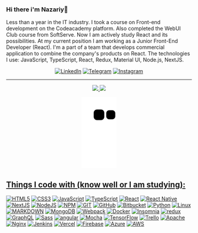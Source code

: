 ### Hi there i'm Nazariy👋
Less than a year in the IT industry.
I took a course on Front-end development on the Codeacademy platform.
Also completed the WebUI Club course from SoftServe. Now I am actively study React and its possibilities.
At my current position I am working as a Junior Front-End Developer (React). I'm a part of a team that develops
commercial application to combine the company's products on React. The technologies I use: JavaScript,
TypeScript, React, Redux, Material UI, Node.js, NextJS.

  
<p align="center">
  <a href="https://www.linkedin.com/in/headsmanc0de/" target="_blank"><img alt="LinkedIn" src="https://img.shields.io/badge/LINKEDIN-0077B5.svg?&style=flat-square&logo=linkedin&logoColor=white" /></a>
  <a href="https://t.me/headsmanc0de" target="_blank"><img alt="Telegram" src="https://img.shields.io/badge/TELEGRAM-181717.svg?&style=flat-square&logo=telegram&logoColor=white" /></a>
  <a href="https://www.instagram.com/_headsmanc0de/" target="_blank"><img alt="Instagram" src="https://img.shields.io/badge/INSTAGRAM-bc2a8d.svg?&style=flat-square&logo=Instagram&logoColor=white" /></a>
</p>  

---

<div align="center">
  <a href="https://github.com/headsmanC0de">
  <img height="180em" src="https://github-readme-stats.vercel.app/api?username=headsmanC0de&show_icons=true&theme=dracula&include_all_commits=true&count_private=true"/>
  <img height="180em" src="https://github-readme-stats.vercel.app/api/top-langs/?username=headsmanC0de&layout=compact&langs_count=7&theme=dracula"/>
</div>
  
<div align="center"> 
  
 
  ![Snake animation](https://github.com/rafaballerini/rafaballerini/blob/output/github-contribution-grid-snake.svg)
 
</div>
  
 ## Things I code with (know well or I am studying):
<p>
<a href="#"><img alt="HTML5" src="https://img.shields.io/badge/-HTML5-E34F26?style=flat-square&logo=html5&logoColor=white" /></a>
<a href="#"><img alt="CSS3" src="https://img.shields.io/badge/-CSS3-ffa500?style=flat-square&logo=css3&logoColor=white" /></a>
<a href="#"><img alt="JavaScript" src="https://img.shields.io/badge/JAVASCRIPT-323330.svg?&style=flat-square&logo=javascript&logoColor=F7DF1E" /></a>
<a href="#"><img alt="TypeScript" src="https://img.shields.io/badge/-TYPESCRIPT-007ACC?style=flat-square&logo=typescript&logoColor=white" /></a>
<a href="#"><img alt="React" src="https://img.shields.io/badge/REACT-20232a.svg?&style=flat-square&logo=react&logoColor=61DAFB" /></a>
<a href="#"><img alt="React Native" src="https://img.shields.io/badge/REACT_NATIVE-20232a.svg?&style=flat-square&logo=react&logoColor=61DAFB" /></a>
<a href="#"><img alt="NextJS" src="https://img.shields.io/badge/NEXT_JS-666666.svg?&style=flat-square&logo=next.js&logoColor=white" /></a>
<a href="#"><img alt="NodeJS" src="https://img.shields.io/badge/-NODEJS-43853d?style=flat-square&logo=Node.js&logoColor=white" /></a>
<a href="#"><img alt="NPM" src="https://img.shields.io/badge/-NPM-CB3837?style=flat-square&logo=npm&logoColor=white" /></a>
<a href="#"><img alt="GIT" src="https://img.shields.io/badge/-GIT-F05032?style=flat-square&logo=git&logoColor=white" /></a>
<a href="#"><img alt="GitHub" src="https://img.shields.io/badge/GITHUB-121011.svg?&style=flat-square&logo=github&logoColor=white" /></a>
<a href="#"><img alt="Bitbucket" src="https://img.shields.io/badge/GITLAB-181717.svg?&style=flat-square&logo=gitlab&logoColor=white" /></a>
<a href="#"><img alt="Python" src="https://img.shields.io/badge/PYTHON-14354C.svg?&style=flat-square&logo=python&logoColor=white" /></a>
<a href="#"><img alt="Linux" src="https://img.shields.io/badge/LINUX-E95420?style=flat-square&logo=linux&logoColor=white" /></a>
<a href="#"><img alt="MARKDOWN" src="https://img.shields.io/badge/MARKDOWN-000000.svg?&style=flat-square&logo=markdown&logoColor=white" /></a>
<a href="#"><img alt="MongoDB" src="https://img.shields.io/badge/-MongoDB-13aa52?style=flat-square&logo=mongodb&logoColor=white" /></a>
<a href="#"><img alt="Webpack" src="https://img.shields.io/badge/WEBPACK-73bee2.svg?&style=flat-square&logo=webpack&logoColor=white "/></a>
<a href="#"><img alt="Docker" src="https://img.shields.io/badge/-DOCKER-46a2f1?style=flat-square&logo=docker&logoColor=white" /></a>
<a href="#"><img alt="Insomnia" src="https://img.shields.io/badge/-INSOMNIA-5849BE?style=flat-square&logo=insomnia&logoColor=white" /></a>
<a href="#"><img alt="redux" src="https://img.shields.io/badge/-REDUX-764ABC?style=flat-square&logo=redux&logoColor=white" /></a>
<a href="#"><img alt="GraphQL" src="https://img.shields.io/badge/-GraphQL-E10098?style=flat-square&logo=graphql&logoColor=white" /></a>
<a href="#"><img alt="Sass" src="https://img.shields.io/badge/-SASS-CC6699?style=flat-square&logo=sass&logoColor=white" /></a>
<a href="#"><img alt="angular" src="https://img.shields.io/badge/-ANGULAR-DD0031?style=flat-square&logo=angular&logoColor=white" /></a>
<a href="#"><img alt="Mocha" src="https://img.shields.io/badge/-MOCHA-8D6748?&style=flat-square&logo=mocha&logoColor=white" /></a>
<a href="#"><img alt="TensorFlow" src="https://img.shields.io/badge/TENSORFLOW-FF6F00.svg?&style=flat-square&logo=TensorFlow&logoColor=white" /></a>
<a href="#"><img alt="Trello" src="https://img.shields.io/badge/TRELLO-026AA7.svg?&style=flat-square&logo=Trello&logoColor=white" /></a>
<a href="#"><img alt="Apache" src="https://img.shields.io/badge/APACHE-D42029.svg?&style=flat-square&logo=apache&logoColor=white" /></a>
<a href="#"><img alt="Nginx" src="https://img.shields.io/badge/NGINX-009639.svg?&style=flat-square&logo=nginx&logoColor=white" /></a>
<a href="#"><img alt="Jenkins" src="https://img.shields.io/badge/JENKINS-2C5263.svg?&style=flat-square&logo=jenkins&logoColor=white" /></a>
<a href="#"><img alt="Vercel" src="https://img.shields.io/badge/VERCEL-222222.svg?&style=flet-square&logo=vercel&logoColor=white" /></a>
<a href="#"><img alt="Firebase" src="https://img.shields.io/badge/FIREBASE-039BE5.svg?&style=flat-square&logo=firebase" /></a>
<a href="#"><img alt="Azure" src="https://img.shields.io/badge/AZURE-0072C6.svg?&style=flat-square&logo=azure-devops&logoColor=white" /></a>
<a href="#"><img alt="AWS" src="https://img.shields.io/badge/AWS-FF9900.svg?&style=flat-square&logo=amazon-aws&logoColor=white" /></a>
</p>
  
<!--
**headsmanC0de/headsmanC0de** is a ✨ _special_ ✨ repository because its `README.md` (this file) appears on your GitHub profile.

Here are some ideas to get you started:

- 🔭 I’m currently working on Softvision
- 🌱 I’m currently learning React, NextJs
- 👯 I’m looking to collaborate on ...
- 🤔 I’m looking for help with ...
- 💬 Ask me about ...
- 📫 How to reach me: ...
- 😄 Pronouns: ...
- ⚡ Fun fact: ...
-->
